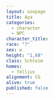 ```yaml
---
layout: usepage
title: Aya
categories:
  - character
  - NPC
character_title: 
race: "?"
sex: w
height: "1,68"
class: Schleim
homes:
  - Tellius
alignment: CG
alive: true
published: false
---
```


